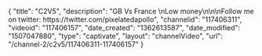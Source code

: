 {
    "title": "C2V5",
    "description": "GB Vs France \nLow money\n\n\nFollow me on twitter: https:\/\/twitter.com\/pixelatedapollo",
    "channelid": "117406311",
    "videoid": "117406157",
    "date_created": "1362613587",
    "date_modified": "1507047880",
    "type": "captivate",
    "layout": "channelVideo",
    "url": "\/channel-2\/c2v5\/117406311-117406157"
}